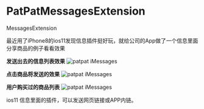 # PatPatMessagesExtension
MessagesExtension

最近用了iPhone8的ios11发现信息插件挺好玩，就给公司的App做了一个信息里面分享商品的例子看看效果

**发送出去的信息列表效果**
![patpat iMessages](https://cdn.patpat.site/732667BA-26C7-4C4B-8D19-4CA74D45DB6C.png)

**点击商品将发送的效果**
![patpat iMessages](https://cdn.patpat.site/D41B3357-D277-46B2-8415-E8C13DEC469D.png)

**用户购买过的商品列表**
![patpat iMessages](https://cdn.patpat.site/F5913FC8-BAB6-41DD-A82F-37DFF537E788.jpeg)

ios11 信息里面的插件，可以发送网页链接或APP内链。


